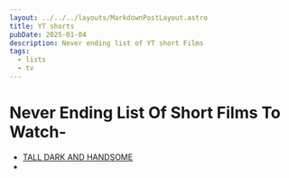 ```yaml
---
layout: ../../../layouts/MarkdownPostLayout.astro
title: YT shorts
pubDate: 2025-01-04
description: Never ending list of YT short Films
tags:
  - lists
  - tv
---
```

# Never Ending List Of Short Films To Watch-

- [TALL DARK AND HANDSOME](https://www.youtube.com/watch?v=8_BAI3K2NWM)
- 
